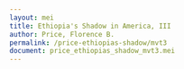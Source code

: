 ```yaml
---
layout: mei
title: Ethiopia's Shadow in America, III
author: Price, Florence B.
permalink: /price-ethiopias-shadow/mvt3
document: price_ethiopias_shadow_mvt3.mei
---
```

